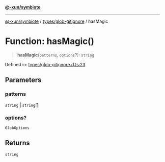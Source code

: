 [**@-xun/symbiote**](../../../README.md)

***

[@-xun/symbiote](../../../README.md) / [types/glob-gitignore](../README.md) / hasMagic

# Function: hasMagic()

> **hasMagic**(`patterns`, `options`?): `string`

Defined in: [types/glob-gitignore.d.ts:23](https://github.com/Xunnamius/symbiote/blob/15d3444639e5919af49429f7c60a387a77f22b82/types/glob-gitignore.d.ts#L23)

## Parameters

### patterns

`string` | `string`[]

### options?

`GlobOptions`

## Returns

`string`
